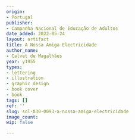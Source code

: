 ```yaml
---
origin:
- Portugal
publisher:
- Campanha Nacional de Educação de Adultos
date_added: 2022-05-24
layout: artifact
title: A Nossa Amiga Electricidade
author_name:
- Calvet de Magalhães
year: y1955
types:
- lettering
- illustration
- graphic design
- book cover
- book
tags: []
ref: ''
slug: sol-030-0093-a-nossa-amiga-electricidade
image_count: 
wip: false

---
```

